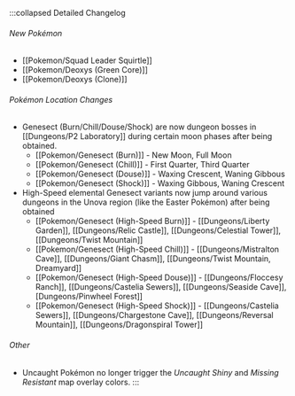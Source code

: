 :::collapsed Detailed Changelog
###### New Pokémon
- [[Pokemon/Squad Leader Squirtle]]
- [[Pokemon/Deoxys (Green Core)]]
- [[Pokemon/Deoxys (Clone)]]

###### Pokémon Location Changes
- Genesect (Burn/Chill/Douse/Shock) are now dungeon bosses in [[Dungeons/P2 Laboratory]] during certain moon phases after being obtained.
	- [[Pokemon/Genesect (Burn)]] - New Moon, Full Moon
	- [[Pokemon/Genesect (Chill)]] - First Quarter, Third Quarter
	- [[Pokemon/Genesect (Douse)]] - Waxing Crescent, Waning Gibbous
	- [[Pokemon/Genesect (Shock)]] - Waxing Gibbous, Waning Crescent
- High-Speed elemental Genesect variants now jump around various dungeons in the Unova region (like the Easter Pokémon) after being obtained
	- [[Pokemon/Genesect (High-Speed Burn)]] - [[Dungeons/Liberty Garden]], [[Dungeons/Relic Castle]], [[Dungeons/Celestial Tower]], [[Dungeons/Twist Mountain]]
	- [[Pokemon/Genesect (High-Speed Chill)]] - [[Dungeons/Mistralton Cave]], [[Dungeons/Giant Chasm]], [[Dungeons/Twist Mountain, Dreamyard]]
	- [[Pokemon/Genesect (High-Speed Douse)]] - [[Dungeons/Floccesy Ranch]], [[Dungeons/Castelia Sewers]], [[Dungeons/Seaside Cave]], [Dungeons/Pinwheel Forest]]
	- [[Pokemon/Genesect (High-Speed Shock)]] - [[Dungeons/Castelia Sewers]], [[Dungeons/Chargestone Cave]], [[Dungeons/Reversal Mountain]], [[Dungeons/Dragonspiral Tower]]

###### Other
- Uncaught Pokémon no longer trigger the _Uncaught Shiny_ and _Missing Resistant_ map overlay colors.
:::